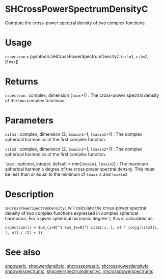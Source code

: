 # SHCrossPowerSpectrumDensityC 

Compute the cross-power spectral density of two complex functions.

# Usage

`cspectrum` = pyshtools.SHCrossPowerSpectrumDensityC (`cilm1`, `cilm2`, [`lmax`])

# Returns

`cspectrum` : complex, dimension (`lmax`+1)
:   The cross-power spectral density of the two complex functions.

# Parameters

`cilm1` : complex, dimension (2, `lmaxin1`+1, `lmaxin1`+1)
:   The complex spherical harmonics of the first complex function.

`cilm2` : complex, dimension (2, `lmaxin2`+1, `lmaxin2`+1)
:   The complex spherical harmonics of the first complex function.
	
`lmax` : optional, integer, default = min(`lmaxin1`, `lmaxin2`)
:   The maximum spherical harmonic degree of the cross power spectral density. This must be less than or equal to the minimum of `lmaxin1` and `lmaxin2`.

# Description

`SHCrossPowerSpectrumDensityC` will calculate the cross-power spectral density of two complex functions expressed in complex spherical harmonics. For a given spherical harmonic degree `l`, this is calculated as:

`cspectrum(l) = Sum_{i=0}^1 Sum_{m=0}^l cilm1[i, l, m] * conjg[cilm2[i, l, m]] / (2l + 1)`.

# See also

[shpowerlc](pyshpowerlc.html), [shpowerdensitylc](pyshpowerdensitylc.html), [shcrosspowerlc](pyshcrosspowerlc.html), [shcrosspowerdensitylc](pyshcrosspowerdensitylc.html), [shpowerspectrumc](pyshpowerspectrumc.html), [shpowerspectrumdensityc](pyshpowerspectrumdensityc.html), [shcrosspowerspectrumc](pyshcrosspowerspectrumc.html)
